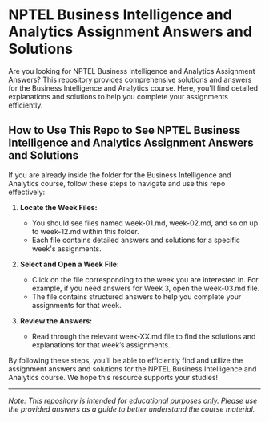 # NPTEL Business Intelligence and Analytics Assignment Answers and Solutions

Are you looking for NPTEL Business Intelligence and Analytics Assignment Answers? This repository provides comprehensive solutions and answers for the Business Intelligence and Analytics course. Here, you'll find detailed explanations and solutions to help you complete your assignments efficiently.

## How to Use This Repo to See NPTEL Business Intelligence and Analytics Assignment Answers and Solutions

If you are already inside the folder for the Business Intelligence and Analytics course, follow these steps to navigate and use this repo effectively:

1. **Locate the Week Files:**
   - You should see files named week-01.md, week-02.md, and so on up to week-12.md within this folder.
   - Each file contains detailed answers and solutions for a specific week's assignments.

2. **Select and Open a Week File:**
   - Click on the file corresponding to the week you are interested in. For example, if you need answers for Week 3, open the week-03.md file.
   - The file contains structured answers to help you complete your assignments for that week.

3. **Review the Answers:**
   - Read through the relevant week-XX.md file to find the solutions and explanations for that week’s assignments.

By following these steps, you'll be able to efficiently find and utilize the assignment answers and solutions for the NPTEL Business Intelligence and Analytics course. We hope this resource supports your studies!

---
*Note: This repository is intended for educational purposes only. Please use the provided answers as a guide to better understand the course material.*